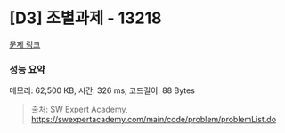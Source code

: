 # [D3] 조별과제 - 13218 

[문제 링크](https://swexpertacademy.com/main/code/problem/problemDetail.do?contestProbId=AXzjvCCq-PwDFASs) 

### 성능 요약

메모리: 62,500 KB, 시간: 326 ms, 코드길이: 88 Bytes



> 출처: SW Expert Academy, https://swexpertacademy.com/main/code/problem/problemList.do